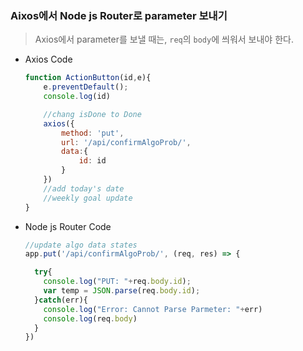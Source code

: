 ###  Aixos에서 Node js Router로 parameter 보내기

> Axios에서 parameter를 보낼 때는, ``req``의 ``body``에 씌워서 보내야 한다.

* Axios Code

  ```javascript
  function ActionButton(id,e){
      e.preventDefault();
      console.log(id)
  
      //chang isDone to Done
      axios({
          method: 'put',
          url: '/api/confirmAlgoProb/',
          data:{
              id: id
          }
      })
      //add today's date
      //weekly goal update 
  }
  ```

* Node js Router Code

  ```javascript
  //update algo data states
  app.put('/api/confirmAlgoProb/', (req, res) => {
  
    try{
      console.log("PUT: "+req.body.id);
      var temp = JSON.parse(req.body.id);
    }catch(err){
      console.log("Error: Cannot Parse Parmeter: "+err)
      console.log(req.body)
    }
  })
  
  
  ```

  